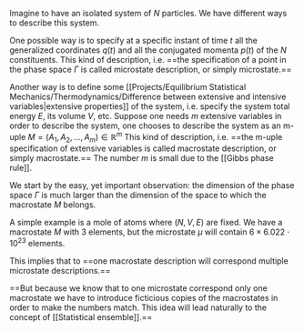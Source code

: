 Imagine to have an isolated system of $N$ particles. We have different ways to describe this system.

One possible way is to specify at a specific instant of time $t$ all the generalized coordinates $q(t)$ and all the conjugated momenta $p(t)$ of the $N$ constituents. 
This kind of description, i.e. ==the specification of a point in the phase space $\Gamma$ is called microstate description, or simply microstate.==

Another way is to define some [[Projects/Equilibrium Statistical Mechanics/Thermodynamics/Difference between extensive and intensive variables|extensive properties]] of the system, i.e. specify the system total energy $E$, its volume $V$, etc.
Suppose one needs $m$ extensive variables in order to describe the system, one chooses to describe the system as an m-uple $M = (A_1, A_2, \dots, A_m) \in \mathbb{R}^m$ 
This kind of description, i.e. ==the m-uple specification of extensive variables is called macrostate description, or simply macrostate.==
The number $m$ is small due to the [[Gibbs phase rule]].

We start by the easy, yet important observation: the dimension of the phase space $\Gamma$ is much larger than the dimension of the space to which the macrostate $M$ belongs.

A simple example is a mole of atoms where $(N,V,E)$ are fixed.
We have a macrostate $M$ with 3 elements, but the microstate $\mu$ will contain $6 \times 6.022 \cdot 10^{23}$ elements.

This implies that to ==one macrostate description will correspond multiple microstate descriptions.==

==But because we know that to one microstate correspond only one macrostate we have to introduce ficticious copies of the macrostates in order to make the numbers match.
This idea will lead naturally to the concept of [[Statistical ensemble]].==

